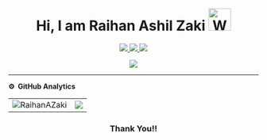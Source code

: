 <p align="center"> <h1 align="center"> Hi, I am Raihan Ashil Zaki <img src="https://raw.githubusercontent.com/nixin72/nixin72/master/wave.gif" 
         alt="Waving hand animated gif"
         height="45"
         width="45" /></h1> </p>
<p align="center">
<a href="https://www.linkedin.com/in/raihan-ashilz/"><img src="https://img.shields.io/badge/LinkedIn-0077B5?style=for-the-badge&logo=linkedin&logoColor=white"/> </a>
<a href="https://www.instagram.com/raihn.z/"><img src="https://img.shields.io/badge/Instagram-E4405F?style=for-the-badge&logo=instagram&logoColor=white"/> </a>
<a href="mailto:rhnashil@gmail.com"><img src="https://img.shields.io/badge/Gmail-D14836?style=for-the-badge&logo=gmail&logoColor=white"/> </a>
</p>

<p align="center"> <img src="https://komarev.com/ghpvc/?username=RaihanAZaki&label=Profile%20Visits&color=blue&style=plastic%22%20alt=%22RaihanAZaki" /> </p>


***
**⚙️ &nbsp;GitHub Analytics**
<table style="width:100%">
  <tr>
    <td> <img src="https://github-readme-stats-sigma-five.vercel.app/api?username=RaihanAZaki&show_icons=true&theme=dark&locale=en&hide_border=true" alt="RaihanAZaki" /></td>
    <td><img src="https://github-readme-stats-sigma-five.vercel.app/api/top-langs/?username=RaihanAZaki&theme=dark&hide_border=true&layout=compact"></td>
  </tr>
</table>


<!-- **🛠 &nbsp;Tech Stack**

- Languages: &nbsp;
  ![Java](https://img.shields.io/badge/-Java-333333?style=flat&logo=Java&logoColor=007ACC)
  ![PHP](https://img.shields.io/badge/-PHP-333333?style=flat&logo=PHP&logoColor=007ACC)
  ![JavaScript](https://img.shields.io/badge/-JavaScript-333333?style=flat&logo=javascript)
  ![C](https://img.shields.io/badge/-C-333333?style=flat&logo=C)

- Frameworks: &nbsp;
  ![CodeIgniter](https://img.shields.io/badge/-CodeIgniter-333333?style=flat&logo=codeigniter&logoColor=007ACC)
  ![Laravel](https://img.shields.io/badge/-Laravel-333333?style=flat&logo=Laravel&logoColor=B7C220)
  ![React.js](https://img.shields.io/badge/-React.js-333333?style=flat&logo=react)
  ![Ionic](https://img.shields.io/badge/-Ionic-333333?style=flat&logo=ionic)

- Databases:  &nbsp;
  ![MySql](https://img.shields.io/badge/-MySql-333333?style=flat&logo=mysql)

- IDEs: &nbsp;
  ![VS Code](https://img.shields.io/badge/-VS%20Code-333333?style=flat&logo=visual-studio-code&logoColor=007ACC)
  ![Android Studio](https://img.shields.io/badge/-Android%20Studio-333333?style=flat&logo=android-studio)
  ![IntelliJ IDEA](https://img.shields.io/badge/-IntelliJ%20IDEA-333333?style=flat&logo=intellij-idea&logoColor=f70486)
  ![PyCharm](https://img.shields.io/badge/-PyCharm%20IDEA-333333?style=flat&logo=pycharm&logoColor=BBD6B8)
  ![Unity](https://img.shields.io/badge/-Unity%20IDEA-333333?style=flat&logo=unity&logoColor=ECF2FF) -->


<div align="center">

### Thank You!!

</div>
